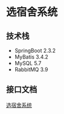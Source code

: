 # 选宿舍系统

## 技术栈

- SpringBoot 2.3.2
- MyBatis 3.4.2
- MySQL 5.7
- RabbitMQ 3.9

## 接口文档

[选宿舍系统](https://www.apifox.cn/apidoc/shared-08881a39-bd7d-46fc-8c80-cf3f4a1b8aae)